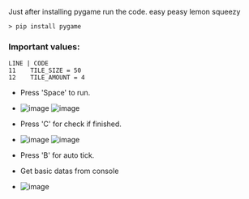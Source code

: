 Just after installing pygame run the code. easy peasy lemon squeezy
```
> pip install pygame
```

### Important values:
```
LINE | CODE
11    TILE_SIZE = 50
12    TILE_AMOUNT = 4
```

* Press 'Space' to run.
* ![image](https://github.com/Duiccni/Lime-Maze-Creator/assets/143947543/49d10e99-af79-4ddf-8361-2c508a03ea89)
![image](https://github.com/Duiccni/Lime-Maze-Creator/assets/143947543/c11a81c2-4358-4b0e-941d-8e75f6da7ec1)

* Press 'C' for check if finished.
* ![image](https://github.com/Duiccni/Lime-Maze-Creator/assets/143947543/1ae3cad3-fc9f-45b1-8c5e-532ea5c9c183)
![image](https://github.com/Duiccni/Lime-Maze-Creator/assets/143947543/9980b3f3-bcab-4e0d-b10e-2eaa7a0d9dae)

* Press 'B' for auto tick.

* Get basic datas from console
* ![image](https://github.com/Duiccni/Lime-Maze-Creator/assets/143947543/e74cd368-8ee4-4c1e-a1be-c191c761a589)
